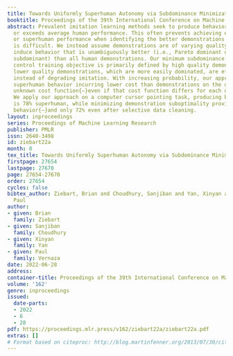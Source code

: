 ```yaml
---
title: Towards Uniformly Superhuman Autonomy via Subdominance Minimization
booktitle: Proceedings of the 39th International Conference on Machine Learning
abstract: Prevalent imitation learning methods seek to produce behavior that matches
  or exceeds average human performance. This often prevents achieving expert-level
  or superhuman performance when identifying the better demonstrations to imitate
  is difficult. We instead assume demonstrations are of varying quality and seek to
  induce behavior that is unambiguously better (i.e., Pareto dominant or minimally
  subdominant) than all human demonstrations. Our minimum subdominance inverse optimal
  control training objective is primarily defined by high quality demonstrations;
  lower quality demonstrations, which are more easily dominated, are effectively ignored
  instead of degrading imitation. With increasing probability, our approach produces
  superhuman behavior incurring lower cost than demonstrations on the demonstrator’s
  unknown cost function{—}even if that cost function differs for each demonstration.
  We apply our approach on a computer cursor pointing task, producing behavior that
  is 78% superhuman, while minimizing demonstration suboptimality provides 50% superhuman
  behavior{—}and only 72% even after selective data cleaning.
layout: inproceedings
series: Proceedings of Machine Learning Research
publisher: PMLR
issn: 2640-3498
id: ziebart22a
month: 0
tex_title: Towards Uniformly Superhuman Autonomy via Subdominance Minimization
firstpage: 27654
lastpage: 27670
page: 27654-27670
order: 27654
cycles: false
bibtex_author: Ziebart, Brian and Choudhury, Sanjiban and Yan, Xinyan and Vernaza,
  Paul
author:
- given: Brian
  family: Ziebart
- given: Sanjiban
  family: Choudhury
- given: Xinyan
  family: Yan
- given: Paul
  family: Vernaza
date: 2022-06-28
address:
container-title: Proceedings of the 39th International Conference on Machine Learning
volume: '162'
genre: inproceedings
issued:
  date-parts:
  - 2022
  - 6
  - 28
pdf: https://proceedings.mlr.press/v162/ziebart22a/ziebart22a.pdf
extras: []
# Format based on citeproc: http://blog.martinfenner.org/2013/07/30/citeproc-yaml-for-bibliographies/
---
```

